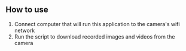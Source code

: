 ## How to use

1. Connect computer that will run this application to the camera's wifi network
2. Run the script to download recorded images and videos from the camera
